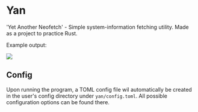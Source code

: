 # Yan

'Yet Another Neofetch' - Simple system-information fetching utility. Made as a
project to practice Rust.

Example output:

![](https://i.imgur.com/b54UzFe.png)

## Config

Upon running the program, a TOML config file wil automatically be created in
the user's config directory under `yan/config.toml`. All possible configuration
options can be found there.
